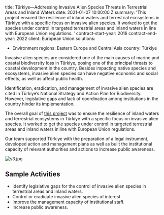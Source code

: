 
title: Türkiye—Addressing Invasive Alien Species Threats in Terrestrial Areas and
  Inland Waters
date: 2021-01-07 10:00:00 Z
summary: 'This project ensured the resilience of inland waters and terrestrial ecosystems
  in Türkiye with a specific focus on invasive alien species. It worked to get the
  species under control in targeted terrestrial areas and inland waters in line with
  European Union regulations. '
contract-start-year: 2019
contract-end-year: 2022
client: European Union
solutions:
- Environment
regions: Eastern Europe and Central Asia
country: Türkiye


Invasive alien species are considered one of the main causes of marine and coastal biodiversity loss in Türkiye, posing one of the principal threats to coastal development in the country. Besides impacting native species and ecosystems, invasive alien species can have negative economic and social effects, as well as affect public health.

Identification, eradication, and management of invasive alien species are cited in Türkiye’s National Strategy and Action Plan for Biodiversity. However, legislative gaps and lack of coordination among institutions in the country hinder its implementation.

The overall goal of [this project](http://teriasturk.org/) was to ensure the resilience of inland waters and terrestrial ecosystems in Türkiye with a specific focus on invasive alien species. It worked to get the species under control in targeted terrestrial areas and inland waters in line with European Union regulations.

Our team supported Türkiye with the preparation of a legal instrument, developed action and management plans as well as built the institutional capacity of relevant authorities and actions to increase public awareness.

![s3.jpg](/uploads/s3.jpg)

## Sample Activities

* Identify legislative gaps for the control of invasive alien species in terrestrial areas and inland waters.
* Control or eradicate invasive alien species of interest.
* Improve the management capacity of institutional staff.
* Increase public awareness.
